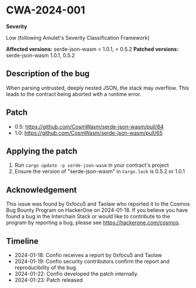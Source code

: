 # CWA-2024-001

**Severity**

Low (following Amulet's Severity Classification Framework)

**Affected versions:** serde-json-wasm < 1.0.1, < 0.5.2
**Patched versions:** serde-json-wasm 1.0.1, 0.5.2

## Description of the bug

When parsing untrusted, deeply nested JSON, the stack may overflow.
This leads to the contract being aborted with a runtime error.

## Patch

- 0.5: https://github.com/CosmWasm/serde-json-wasm/pull/64
- 1.0: https://github.com/CosmWasm/serde-json-wasm/pull/65

## Applying the patch

1. Run `cargo update -p serde-json-wasm` in your contract's project
2. Ensure the version of "serde-json-wasm" in `Cargo.lock` is 0.5.2 or 1.0.1

## Acknowledgement

This issue was found by 0xfocu5 and Taolaw who reported it to the Cosmos Bug Bounty Program on
HackerOne on 2024-01-18.
If you believe you have found a bug in the Interchain Stack or would like to contribute to the
program by reporting a bug, please see <https://hackerone.com/cosmos>.

## Timeline

- 2024-01-18: Confio receives a report by 0xfocu5 and Taolaw
- 2024-01-19: Confio security contributors confirm the report and reproducibility of the bug.
- 2024-01-22: Confio developed the patch internally.
- 2024-01-23: Patch released
